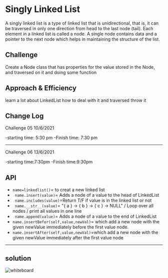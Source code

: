 # Singly Linked List
A singly linked list is a type of linked list that is unidirectional, that is, it can be traversed in only one direction from head to the last node (tail). Each element in a linked list is called a node. A single node contains data and a pointer to the next node which helps in maintaining the structure of the list.
 

## Challenge
Create a Node class that has properties for the value stored in the Node, and traversed on it and doing some function 

## Approach & Efficiency
learn a lot about LinkedList how to deal with it and traversed throw it 

## Change Log
Challenge 05 10/6/2021 

-starting time: 5:30 pm
-Finish time: 7:30 pm

_____________________________________________

Challenge 06 13/6/2021

-starting time:7:30pm
-Finish time:9:30pm

## API
- `name=linkedlist()`= to creat a new linked list
- ` name.insert(value)`= Adds a node of a value to the head of LinkedList
- ` name.includes(value)`=Return T/F if value is in the linked list or not
- ` name.__str__(value)`=   "{ a } -> { b } -> { c } -> NULL" / Loop over all nodes / print all values in one line
- ` name.append(value)`= Adds a node of a value to the end of LinkedList
- `name.insertBefor(self,value,newVal)`= which add a new node with the given newValue immediately before the first value node.
- `name.insertAfter(self,value,newVal)`=which add a new node with the given newValue immediately after the first value node


_________________________________________________


## solution 

![whiteboard](linked-list.jpg)
